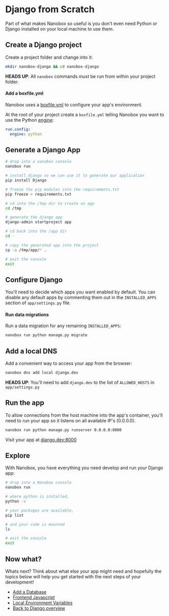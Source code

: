 # Django from Scratch
Part of what makes Nanobox so useful is you don't even need Python or Django installed on your local machine to use them.

## Create a Django project
Create a project folder and change into it:

```bash
mkdir nanobox-django && cd nanobox-django
```

**HEADS UP**: All `nanobox` commands *must* be run from within your project folder.

#### Add a boxfile.yml
Nanobox uses a <a href="https://docs.nanobox.io/boxfile/" target="\_blank">boxfile.yml</a> to configure your app's environment.

At the root of your project create a `boxfile.yml` telling Nanobox you want to use the Python <a href="https://docs.nanobox.io/engines/" target="\_blank">engine</a>:

```yaml
run.config:
  engine: python
```

## Generate a Django App

```bash
# drop into a nanobox console
nanobox run

# install django so we can use it to generate our application
pip install Django

# freeze the pip modules into the requirements.txt
pip freeze > requirements.txt

# cd into the /tmp dir to create an app
cd /tmp

# generate the django app
django-admin startproject app

# cd back into the /app dir
cd -

# copy the generated app into the project
cp -a /tmp/app/* .

# exit the console
exit
```

## Configure Django
You'll need to decide which apps you want enabled by default. You can disable any default apps by commenting them out in the `INSTALLED_APPS` section of `app/settings.py` file.

#### Run data migrations
Run a data migration for any remaining `INSTALLED_APPS`:

```bash
nanobox run python manage.py migrate
```

## Add a local DNS
Add a convenient way to access your app from the browser:

```bash
nanobox dns add local django.dev
```

**HEADS UP**: You'll need to add `django.dev` to the list of `ALLOWED_HOSTS` in `app/settings.py`

## Run the app
To allow connections from the host machine into the app's container, you'll need to run your app so it listens on all available IP's (0.0.0.0).

```bash
nanobox run python manage.py runserver 0.0.0.0:8000
```

Visit your app at <a href="http://django.dev:8000" target="\_blank">django.dev:8000</a>

## Explore
With Nanobox, you have everything you need develop and run your Django app:

```bash
# drop into a Nanobox console
nanobox run

# where python is installed,
python -v

# your packages are available,
pip list

# and your code is mounted
ls

# exit the console
exit
```

## Now what?
Whats next? Think about what else your app might need and hopefully the topics below will help you get started with the next steps of your development!

* [Add a Database](/python/django/add-a-database)
* [Frontend Javascript](/python/django/frontend-javascript)
* [Local Environment Variables](/python/django/local-evars)
* [Back to Django overview](/python/django)
